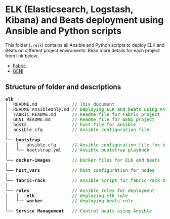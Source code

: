 # ELK (Elasticsearch, Logstash, Kibana) and Beats deployment using Ansible and Python scripts

This folder (`./elk`) contains all Ansible and Python scripts to deploy ELK and Beats on different project enviroments. Read more details for each project from link below.

- [Fabric](./FABRIC_README.md)
- [GENI](./GENI_README.md)

## Structure of folder and descriptions

<pre>
<b>elk</b>                      
│  README.md             <span style="color:green">// This document</span>               
│  README_AnsibleOnly.md <span style="color:green">// Deploying ELK and beats using Ansible only</span> 
│  FABRIC_README.md      <span style="color:green">// Readme file for Fabric project</span> 
│  GENI_README.md        <span style="color:green">// Readme file for GENI project</span> 
│  hosts                 <span style="color:green">// host file for Ansible</span> 
│  ansible.cfg           <span style="color:green">// Ansible configuration file</span> 
│
└── <b>bootstrap</b>            
│   │   ansible.cfg      <span style="color:green">// Ansible configuration file for bootstrap</span>
│   └── bootstrap.yml    <span style="color:green">// Ansible bootstrap playbook</span>
│
└── <b>docker-images</b>        <span style="color:green">// Docker files for ELK and beats</span>
│
└── <b>host_vars</b>            <span style="color:green">// host configuration for nodes</span>
│
└── <b>fabric-rack</b>          <span style="color:green">// Ansible script for fabric rack deployment</span>
│
└── <b>roles</b>                <span style="color:green">// Ansible roles for deployment</span>
│   │   <b>elk</b>              <span style="color:green">// deploying elk role</span>
│   └── <b>worker</b>           <span style="color:green">// deploying beats role</span>
│
└── <b>Service Management</b>   <span style="color:green">// Control beats using Ansible</span>
</pre>
